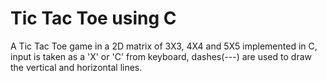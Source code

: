 # Tic Tac Toe using C

A Tic Tac Toe game in a 2D matrix of 3X3, 4X4 and 5X5 implemented in C, input is taken as a 'X' or 'C' from keyboard, dashes(---) are used to draw the vertical and horizontal lines.
